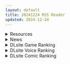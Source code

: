 ```yaml
---
layout: default
title: 20241224 RSS Reader
updated: 2024-12-24
---
```


<details class='content-parent'>
<summary>
Resources
</summary>
<details class='content-child'>
<summary>
<span class='rss-title'> [3D/VAM] fgg99 VAM 阿卡丽&天女兽[2G] </span> <a class='rss-link' href='https://gmgard.com/gm128063' target='_blank'>&nbsp;</a>
<div class='rss-published'> 🕛 20241223 15:55:15</div>
</summary>
<img src="https://static.gmgard.us/Images/upload/14328232355154853.jpg" /><br /><p>好久没看见vam的阿卡丽了，果然前几年的联盟质量是可以</p>
</details>
<details class='content-child'>
<summary>
<span class='rss-title'> [SLG/官中][无RJ号][KS]新天域 New Horizon v0.3 全画廊 PC+安卓 [5G/百度] </span> <a class='rss-link' href='https://gmgard.com/gm128062' target='_blank'>&nbsp;</a>
<div class='rss-published'> 🕛 20241223 15:26:56</div>
</summary>
<img src="https://p.inari.site/usr/804/67697b095aff1.jpg" /><br /><p>[SLG/官中]新天域 New&nbsp;Horizon v0.3 全画廊 PC+安卓 [5G/百度]</p>
</details>
<details class='content-child'>
<summary>
<span class='rss-title'> [3D无修正] [Bulging Senpai] Elena Fisher - Anal creampie [AUDIO] [626MB] [patreon] </span> <a class='rss-link' href='https://gmgard.com/gm128059' target='_blank'>&nbsp;</a>
<div class='rss-published'> 🕛 20241223 15:21:44</div>
</summary>
<img src="https://p.sda1.dev/20/aa3ecc903a68baba38f6333e3a00559f/Elena%20Fisher%20-%20Anal%20creampie%20_AUDIO_-12202421152218-3.gif" /><br /><p>肛交潮吹</p>
</details>
<details class='content-child'>
<summary>
<span class='rss-title'> [3D][LMSK] 截止24年10月作品合集 [24G] </span> <a class='rss-link' href='https://gmgard.com/gm128061' target='_blank'>&nbsp;</a>
<div class='rss-published'> 🕛 20241223 14:43:51</div>
</summary>
<img src="https://static.gmgard.us/Images/upload/94828232243517200.jpg" /><br /><p>看了下合集是去年的了，给大伙补个。</p>
</details>
<details class='content-child'>
<summary>
<span class='rss-title'> [R18资源相关][悬赏金额:5000]求あしか的两本萝莉本的熟肉资源。 </span> <a class='rss-link' href='https://gmgard.com/gm128060' target='_blank'>&nbsp;</a>
<div class='rss-published'> 🕛 20241223 14:43:03</div>
</summary>
<img src="https://static.gmgard.us/Images/upload/1179232243008512.jpg" /><br /><p>[あしか] 男子は校庭でサッカー 女子は視聴覚室へ (ぐずぐずしてたらそだっちゃうよ？)</p>
</details>
<details class='content-child'>
<summary>
<span class='rss-title'> [RJ01295410][ らいぶらはーと] リリィ外伝~サキュバス~ </span> <a class='rss-link' href='https://gmgard.com/gm128058' target='_blank'>&nbsp;</a>
<div class='rss-published'> 🕛 20241223 10:35:42</div>
</summary>
<img src="https://static.gmgard.us/Images/upload/16599231535512325.jpg" /><br /><p>这个社团的作品不用我多说了吧，还是熟悉的动作恶魔城。</p>
</details>
<details class='content-child'>
<summary>
<span class='rss-title'> [2D无修正] [アニメあり] 催眠アプリにかかってしまう芹沢あさひは嫌いな男子を大好きになるアニメ [fanbox] </span> <a class='rss-link' href='https://gmgard.com/gm128054' target='_blank'>&nbsp;</a>
<div class='rss-published'> 🕛 20241223 10:33:51</div>
</summary>
<img src="https://image.acg.lol/file/2024/12/22/3e413c8f531849ec4.gif" /><br /><p>意外得到催眠APP女同学在我面前失禁</p>
</details>

</details>
<details class='content-parent'>
<summary>
News
</summary>
<details class='content-child'>
<summary>
<span class='rss-title'> BL手遊《欲與君戀-PLUSMATE-》登陸EROLABS，用話語編織唯美戀愛篇章 </span> <a class='rss-link' href='https://www.4gamers.com.tw/news/detail/69206/plusmate-launch-on-erolabs' target='_blank'>&nbsp;</a>
<div class='rss-published'> 🕛 20241223 11:19:13</div>
</summary>
<img src="https://img.4gamers.com.tw/news-image/135c8e12-c39c-4184-96e8-d5d451a665de.jpg"/>
滿坑滿谷的帥哥。
</details>

</details>
<details class='content-parent'>
<summary>
DLsite Game Ranking
</summary>
<details class='content-child'>
<summary>
<span class='rss-title'> MazeCave~俺の感覚遮断触手ダンジョン! [東京乳業] </span> <a class='rss-link' href='https://www.dlsite.com/maniax/work/=/product_id/RJ01245835.html' target='_blank'>&nbsp;</a>
<div class='rss-published'> 🕛 20241224 13:14:44</div>
</summary>
<img src ="http://img.dlsite.jp/modpub/images2/work/doujin/RJ01246000/RJ01245835_img_main.jpg"/><br/>感覚遮断トラップでドジな冒険者の魔力を搾り取れ!俺の苗床ダンジョンを作ろう!
</details>
<details class='content-child'>
<summary>
<span class='rss-title'> デカ乳バニーお姉さんの本気搾精交尾 [A86GJ3] </span> <a class='rss-link' href='https://www.dlsite.com/maniax/work/=/product_id/RJ01301534.html' target='_blank'>&nbsp;</a>
<div class='rss-published'> 🕛 20241224 13:14:44</div>
</summary>
<img src ="http://img.dlsite.jp/modpub/images2/work/doujin/RJ01302000/RJ01301534_img_main.jpg"/><br/>おねショタ系の逆レ○プアニメゲーム、本作の特徴は下品な生ハメセックスアニメ、いつでもどこでも生中出し
</details>
<details class='content-child'>
<summary>
<span class='rss-title'> 人妻の寝取りはアナルから [Hoi Hoi Hoi] </span> <a class='rss-link' href='https://www.dlsite.com/maniax/work/=/product_id/RJ01292820.html' target='_blank'>&nbsp;</a>
<div class='rss-published'> 🕛 20241224 13:14:44</div>
</summary>
<img src ="http://img.dlsite.jp/modpub/images2/work/doujin/RJ01293000/RJ01292820_img_main.jpg"/><br/>人妻をアナルから寝取るADV
</details>
<details class='content-child'>
<summary>
<span class='rss-title'> ヤリステメスブター ボクだけの謎ルール!女トレーナーに勝つとエッチあたりまえ [にゅう工房] </span> <a class='rss-link' href='https://www.dlsite.com/maniax/work/=/product_id/RJ01082861.html' target='_blank'>&nbsp;</a>
<div class='rss-published'> 🕛 20241224 13:14:44</div>
</summary>
<img src ="http://img.dlsite.jp/modpub/images2/work/doujin/RJ01083000/RJ01082861_img_main.jpg"/><br/>勝てばエッチのモンスターバトルRPG!ヤリステメスブター!!
</details>
<details class='content-child'>
<summary>
<span class='rss-title'> ヤリステメスブターDLC1 メスブタ/ゲスブタ [にゅう工房] </span> <a class='rss-link' href='https://www.dlsite.com/maniax/work/=/product_id/RJ01129834.html' target='_blank'>&nbsp;</a>
<div class='rss-published'> 🕛 20241224 13:14:44</div>
</summary>
<img src ="http://img.dlsite.jp/modpub/images2/work/doujin/RJ01130000/RJ01129834_img_main.jpg"/><br/>ヤリステメスブターのDLC1が準備できました!ゲームの世界をもう少し拡げてお楽しみいただけます!このDLCを遊ぶためには、ヤリステメスブター本体の購入が必要です。
</details>

</details>
<details class='content-parent'>
<summary>
DLsite Voice Ranking
</summary>
<details class='content-child'>
<summary>
<span class='rss-title'> JK精灵的异世界孕活～性夜的圣诞节特别篇～ [青春×フェティシズム] </span> <a class='rss-link' href='https://www.dlsite.com/maniax/work/=/product_id/RJ01308361.html' target='_blank'>&nbsp;</a>
<div class='rss-published'> 🕛 20241224 13:14:47</div>
</summary>
<img src ="http://img.dlsite.jp/modpub/images2/work/doujin/RJ01309000/RJ01308361_img_main.jpg"/><br/>圣诞快乐♪你喜欢新娘精灵的怀孕后宫吗?  你一直是个好孩子,所以圣诞新娘精灵们为你准备了一个"性爱6小时"的神圣之夜。  作为今年最后的回忆,要不要和可爱的新娘精灵们度过美好甜蜜又淫靡的夜晚呢?
</details>
<details class='content-child'>
<summary>
<span class='rss-title'> JK精靈的異世界孕活～性夜的聖誕節特別篇～ [青春×フェティシズム] </span> <a class='rss-link' href='https://www.dlsite.com/maniax/work/=/product_id/RJ01308366.html' target='_blank'>&nbsp;</a>
<div class='rss-published'> 🕛 20241224 13:14:47</div>
</summary>
<img src ="http://img.dlsite.jp/modpub/images2/work/doujin/RJ01309000/RJ01308366_img_main.jpg"/><br/>聖誕快樂♪你喜歡新娘精靈的懷孕後宮嗎?  你今年也是個好孩子,所以好色的新娘精靈聖誕老人們為你準備了一個算不上神聖的「性愛6小時」侍奉之夜。  作為今年最後的回憶,要不要和可愛的新娘精靈們度過美好甜蜜又淫靡的夜晚呢?
</details>
<details class='content-child'>
<summary>
<span class='rss-title'> 【聖夜一夜情】平安夜拾獲不想回家的她【中文音聲】 [Night Story 夜來聲聆] </span> <a class='rss-link' href='https://www.dlsite.com/maniax/work/=/product_id/RJ01303640.html' target='_blank'>&nbsp;</a>
<div class='rss-published'> 🕛 20241224 13:14:47</div>
</summary>
<img src ="http://img.dlsite.jp/modpub/images2/work/doujin/RJ01304000/RJ01303640_img_main.jpg"/><br/>平安夜還得在家加班的你將手邊工作告一段落後打算出門散散心。散步回程時,你發現一位看起來心事重重的小姐,正拿著啤酒罐站在路旁啜泣。你基於好奇心向她搭話,開啟了一段意外的邂逅⋯⋯
</details>
<details class='content-child'>
<summary>
<span class='rss-title'> メイドのマナちゃんに耳かきしてもらおう [Crescendo] </span> <a class='rss-link' href='https://www.dlsite.com/maniax/work/=/product_id/RJ01293993.html' target='_blank'>&nbsp;</a>
<div class='rss-published'> 🕛 20241224 13:14:47</div>
</summary>
<img src ="http://img.dlsite.jp/modpub/images2/work/doujin/RJ01294000/RJ01293993_img_main.jpg"/><br/>【3DASMR】でお馴染みのマナちゃんの耳かきが沢山!耳かき一回分のオムニバス形式なので気分に合わせて楽しめます。おまけとしてYouTubeにアップされている動画の音声も付いてます。声 棗いつき様
</details>
<details class='content-child'>
<summary>
<span class='rss-title'> ❤️Wロイヤルおま◯こ嫁❤️高貴でおスケベなふたご姫をハメ比べし放題な贅沢ライフ❤️ [桃色みんと] </span> <a class='rss-link' href='https://www.dlsite.com/maniax/work/=/product_id/RJ01268379.html' target='_blank'>&nbsp;</a>
<div class='rss-published'> 🕛 20241224 13:14:47</div>
</summary>
<img src ="http://img.dlsite.jp/modpub/images2/work/doujin/RJ01269000/RJ01268379_img_main.jpg"/><br/>「毎日毎日おせっせおせっせ❤️あなた様専属のおまんこワイフになれるなら本望でございます❤️」魔王を討伐し、ふたご姫を娶る事になった貴方❤️でもお嫁さんとして迎え入れられるのは一人だけと決まっていて…?❤️おスケベで破廉恥なふたご姫をハメ比べしまくる生活が...今、はじまります❤️
</details>

</details>
<details class='content-parent'>
<summary>
DLsite Comic Ranking
</summary>
<details class='content-child'>
<summary>
<span class='rss-title'> ダウナー研究者お姉さんにお願いしてえっちなことしてもらう話。 [内臓研究所] </span> <a class='rss-link' href='https://www.dlsite.com/maniax/work/=/product_id/RJ01225571.html' target='_blank'>&nbsp;</a>
<div class='rss-published'> 🕛 20241224 13:14:50</div>
</summary>
<img src ="http://img.dlsite.jp/modpub/images2/work/doujin/RJ01226000/RJ01225571_img_main.jpg"/><br/>ダウナー研究者お姉さんとえっちなことをしよう
</details>
<details class='content-child'>
<summary>
<span class='rss-title'> 夏のヤリなおし5 [水蓮の宿] </span> <a class='rss-link' href='https://www.dlsite.com/maniax/work/=/product_id/RJ01297261.html' target='_blank'>&nbsp;</a>
<div class='rss-published'> 🕛 20241224 13:14:50</div>
</summary>
<img src ="http://img.dlsite.jp/modpub/images2/work/doujin/RJ01298000/RJ01297261_img_main.jpg"/><br/>夏×田舎×幼馴染の母親×汗だくセックス  誰もが一度は夢想したであろう 最高の‘夏’をサークル‘水蓮の宿’が描き出す  幼馴染の母(元教師)×かつての教え子
</details>
<details class='content-child'>
<summary>
<span class='rss-title'> 女畜加工プラント 捕らわれたヒーロー・ツインバード加工記録 後編 [超健康屋] </span> <a class='rss-link' href='https://www.dlsite.com/maniax/work/=/product_id/RJ01294019.html' target='_blank'>&nbsp;</a>
<div class='rss-published'> 🕛 20241224 13:14:50</div>
</summary>
<img src ="http://img.dlsite.jp/modpub/images2/work/doujin/RJ01295000/RJ01294019_img_main.jpg"/><br/>様々な女性を捕らえクライアントに都合の良い女畜へと加工する女畜加工プラント。 今回捕らえられた超常の力を持つスーパーヒロイン、ニカとラキは非人道的かつ尊厳を踏みにじる残酷な加工を受け続ける事となる……
</details>
<details class='content-child'>
<summary>
<span class='rss-title'> 淫らな邪心を見抜かれてキミがTS淫魔に堕ちるまんが-淫光月下のカンセンミダラ- [やせうまロール] </span> <a class='rss-link' href='https://www.dlsite.com/maniax/work/=/product_id/RJ01303791.html' target='_blank'>&nbsp;</a>
<div class='rss-published'> 🕛 20241224 13:14:50</div>
</summary>
<img src ="http://img.dlsite.jp/modpub/images2/work/doujin/RJ01304000/RJ01303791_img_main.jpg"/><br/>心に秘めていた女体化願望と退廃願望を悪魔に魅入られて…! 路地裏で人外女体化ゾンビに変貌すした人を見たあなたは、自分もそうなりたいとおもってしまった。その心を悪魔に魅入られてゾンビよりもさらに罪深い淫魔へと落とされていく事に…。いつもより少し短め・少しお安め、でもしっかりと濃厚にしてドMな皆様が満足していただけるような内容にいたしました。
</details>
<details class='content-child'>
<summary>
<span class='rss-title'> 夏のヤリなおし4 [水蓮の宿] </span> <a class='rss-link' href='https://www.dlsite.com/maniax/work/=/product_id/RJ01073324.html' target='_blank'>&nbsp;</a>
<div class='rss-published'> 🕛 20241224 13:14:50</div>
</summary>
<img src ="http://img.dlsite.jp/modpub/images2/work/doujin/RJ01074000/RJ01073324_img_main.jpg"/><br/>夏×田舎×隣家の美人母×汗だくセックス  誰もが一度は夢想し求めたであろう 最高の‘夏’をサークル‘水蓮の宿’が描き出す  幼馴染の母(元教師)xかつての教え子
</details>

</details>
